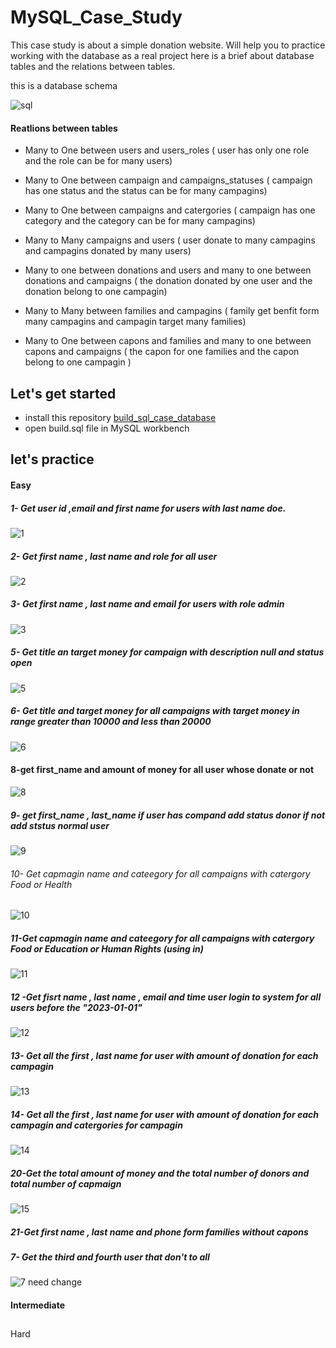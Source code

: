 # MySQL_Case_Study
This case study is about a simple donation website. Will help you to practice working with the database as a real project
here is a brief about database tables and the relations between tables.

this is a database schema

![sql](https://user-images.githubusercontent.com/59260120/224130543-f373f3a3-a710-4e40-9709-e2f336b53f68.png)

#### Reatlions between tables
- Many to One between users and users_roles ( user has only one role and the role can be for many users)

- Many to One between campaign and campaigns_statuses ( campaign has one status and the status can be for many campagins)

- Many to One between campaigns and catergories ( campaign has one category and the category can be for many campagins)

- Many to Many campaigns and users ( user donate to many campagins and campagins donated by many users)

- Many to one between donations and users and many to one between donations and campaigns ( the donation donated by one user and the donation belong to one campagin)

- Many to Many between families and campagins ( family get benfit form many campagins and campagin target many families)

- Many to One between capons and families and many to one between capons and campaigns ( the capon for one families and the capon belong to one campagin )

## Let's get started
- install this repository [build_sql_case_database ](https://github.com/farah2003/build_sql_case_database )  
- open build.sql file in MySQL workbench

## let's practice


#### Easy
##### 1- Get user id ,email and first name for users with last name doe.

![1](https://user-images.githubusercontent.com/59260120/224287253-8d48ae10-087b-462a-8c81-dd1381638a9b.png)

##### 2- Get first name , last name and role for all user 

![2](https://user-images.githubusercontent.com/59260120/224287309-1e2dad43-744d-483f-aa28-357e27945810.png)

##### 3- Get first name , last name and email for users with role admin
![3](https://user-images.githubusercontent.com/59260120/224187365-a5dc9c87-55b9-49ef-9f5b-b0cad28d3b55.png)

##### 5- Get title an target money for campaign with description null and status open
![5](https://user-images.githubusercontent.com/59260120/224190343-6a34064d-4e8e-459b-9eb5-d415fcf3376a.png)

##### 6- Get title and target money for all campaigns with target money in range greater than 10000  and less than 20000
![6](https://user-images.githubusercontent.com/59260120/224190007-48678995-bca7-4390-b6a7-e8257970fd96.png)



#### 8-get first_name and amount of money for all user whose donate or not 
![8](https://user-images.githubusercontent.com/59260120/224188126-e822fbed-3bfc-4461-b02a-9b9c0c6fd965.png)
##### 9- get first_name , last_name  if  user has compand add status donor if not add ststus normal user
![9](https://user-images.githubusercontent.com/59260120/224188482-bffb64e8-c9f8-4b40-96b2-919f8ad0621c.png)
###### 10- Get capmagin name and cateegory for all campaigns with catergory Food or Health
![10](https://user-images.githubusercontent.com/59260120/224188616-e5021e32-d6f4-4f6a-8989-87fa4403eafe.png)

##### 11-Get capmagin name and cateegory for all campaigns with catergory Food or Education or Human Rights (using in)
![11](https://user-images.githubusercontent.com/59260120/224188775-bc788e23-49a0-4cb2-b3e4-0232675befa4.png)
##### 12 -Get  fisrt name , last name , email and time user login to system for all users before the "2023-01-01"
![12](https://user-images.githubusercontent.com/59260120/224189007-814b6614-11c2-46ae-bc78-9196ac9d9a80.png)
##### 13- Get all the first , last name for user with amount of donation for each campagin
![13](https://user-images.githubusercontent.com/59260120/224189304-9c25ea95-02fc-4024-817a-3f1e92b98489.png)

##### 14- Get all the first , last name for user with amount of donation for each campagin and catergories for campagin
![14](https://user-images.githubusercontent.com/59260120/224189360-1af5f04b-4a52-4ade-8fb0-c97c8f3cd709.png)

##### 20-Get the total amount of money and the total number of donors and total number of capmaign
![15](https://user-images.githubusercontent.com/59260120/224189501-26d13632-aadf-49fd-a8e0-daeceb142c09.png)
##### 21-Get first name , last name and phone form families without capons 
##### 7- Get the  third and fourth user that don't to all 
![7](https://user-images.githubusercontent.com/59260120/224187975-7660a332-04cd-4a34-b42f-12cac66008c0.png)
need change
#### Intermediate



##
 Hard
